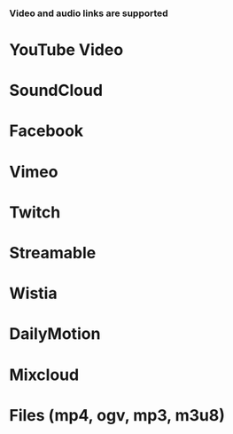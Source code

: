 ### Video and audio links are supported
# YouTube Video
# SoundCloud
# Facebook
# Vimeo
# Twitch
# Streamable
# Wistia
# DailyMotion
# Mixcloud
# Files (mp4, ogv, mp3, m3u8)
